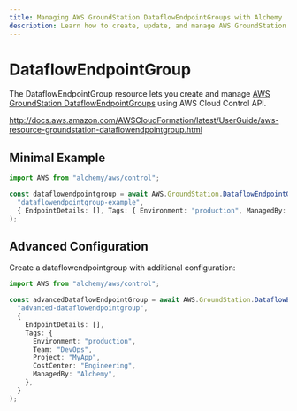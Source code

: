 ```yaml
---
title: Managing AWS GroundStation DataflowEndpointGroups with Alchemy
description: Learn how to create, update, and manage AWS GroundStation DataflowEndpointGroups using Alchemy Cloud Control.
---
```


# DataflowEndpointGroup

The DataflowEndpointGroup resource lets you create and manage [AWS GroundStation DataflowEndpointGroups](https://docs.aws.amazon.com/groundstation/latest/userguide/) using AWS Cloud Control API.

http://docs.aws.amazon.com/AWSCloudFormation/latest/UserGuide/aws-resource-groundstation-dataflowendpointgroup.html

## Minimal Example

```ts
import AWS from "alchemy/aws/control";

const dataflowendpointgroup = await AWS.GroundStation.DataflowEndpointGroup(
  "dataflowendpointgroup-example",
  { EndpointDetails: [], Tags: { Environment: "production", ManagedBy: "Alchemy" } }
);
```

## Advanced Configuration

Create a dataflowendpointgroup with additional configuration:

```ts
import AWS from "alchemy/aws/control";

const advancedDataflowEndpointGroup = await AWS.GroundStation.DataflowEndpointGroup(
  "advanced-dataflowendpointgroup",
  {
    EndpointDetails: [],
    Tags: {
      Environment: "production",
      Team: "DevOps",
      Project: "MyApp",
      CostCenter: "Engineering",
      ManagedBy: "Alchemy",
    },
  }
);
```

